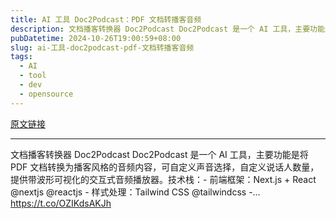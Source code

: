 ```yaml
---
title: AI 工具 Doc2Podcast：PDF 文档转播客音频
description: 文档播客转换器 Doc2Podcast Doc2Podcast 是一个 AI 工具，主要功能是将 PDF 文档转换为播客风格的音频内容，可自定义声音选择，自定义说话人数量，提供带波形可视化的交互式音频播放器。技术栈：- 前端框架：Next.js + React @nextjs @reactjs - 样式处理：Tailwind CSS @tailwindcss -… 
pubDatetime: 2024-10-26T19:00:59+08:00
slug: ai-工具-doc2podcast-pdf-文档转播客音频
tags: 
  - AI
  - tool
  - dev
  - opensource
---
```


[原文链接](https://x.com/shao__meng/status/1849818199241654467?s=12&t=D3VZWD30-f7ylSHW3OdYgQ)

---

文档播客转换器 Doc2Podcast Doc2Podcast 是一个 AI 工具，主要功能是将 PDF 文档转换为播客风格的音频内容，可自定义声音选择，自定义说话人数量，提供带波形可视化的交互式音频播放器。技术栈：- 前端框架：Next.js + React @nextjs @reactjs - 样式处理：Tailwind CSS @tailwindcss -… https://t.co/OZIKdsAKJh
